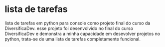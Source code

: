 # lista de tarefas
lista de tarefas em python para console como projeto final do curso da DiversificaDev.
esse projeto foi desenvolvido no final do curso DiversificaDev e demonstra a minha capacidade em desevolver projetos no python, trata-se de uma lista de tarefas completamente funcional.
